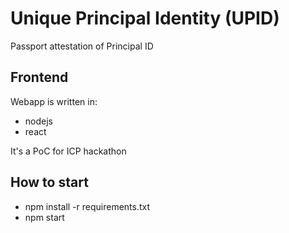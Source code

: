 # Unique Principal Identity (UPID)
Passport attestation of Principal ID

## Frontend
Webapp is written in:

-  nodejs
-  react

 It's a PoC for ICP hackathon

## How to start
- npm install -r requirements.txt
- npm start
